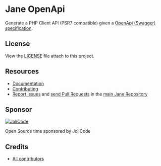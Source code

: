 # Jane OpenApi

Generate a PHP Client API (PSR7 compatible) given a [OpenApi (Swagger) specification](https://github.com/OAI/OpenAPI-Specification/blob/master/versions/2.0.md).

## License

View the [LICENSE](LICENSE) file attach to this project.

## Resources

 * [Documentation](http://jane.readthedocs.io/en/latest/)
 * [Contributing](https://github.com/janephp/janephp/blob/master/CONTRIBUTING.md)
 * [Report Issues](https://github.com/janephp/janephp/issues) and [send Pull Requests](https://github.com/janephp/janephp/pulls) 
 in the [main Jane Repository](https://github.com/janephp/janephp)
 
## Sponsor

[![JoliCode](https://jolicode.com/images/logo.svg)](https://jolicode.com)

Open Source time sponsored by JoliCode

## Credits

* [All contributors](https://github.com/jolicode/jane/graphs/contributors)
